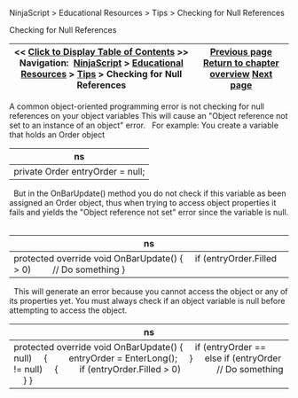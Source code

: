 ﻿
NinjaScript > Educational Resources > Tips > Checking for Null References

Checking for Null References

| << [Click to Display Table of Contents](checking_for_null_references.md) >> **Navigation:**     [NinjaScript](ninjascript.md) > [Educational Resources](educational_resources.md) > [Tips](tips.md) > Checking for Null References | [Previous page](adding_indicators_to_strategie.md) [Return to chapter overview](tips.md) [Next page](creating_user_defined_input_pa.md) |
| --- | --- |
A common object-oriented programming error is not checking for null references on your object variables This will cause an "Object reference not set to an instance of an object" error.
 
For example:
You create a variable that holds an Order object
 

| ns |
| --- |
| private Order entryOrder = null; |
 
But in the OnBarUpdate() method you do not check if this variable as been assigned an Order object, thus when trying to access object properties it fails and yields the "Object reference not set" error since the variable is null.
 

| ns |
| --- |
| protected override void OnBarUpdate() {      if (entryOrder.Filled > 0)          // Do something } |
 
This will generate an error because you cannot access the object or any of its properties yet. You must always check if an object variable is null before attempting to access the object.
 

| ns |
| --- |
| protected override void OnBarUpdate() {      if (entryOrder == null)      {          entryOrder = EnterLong();      }      else if (entryOrder != null)      {          if (entryOrder.Filled > 0)                // Do something      } } |
